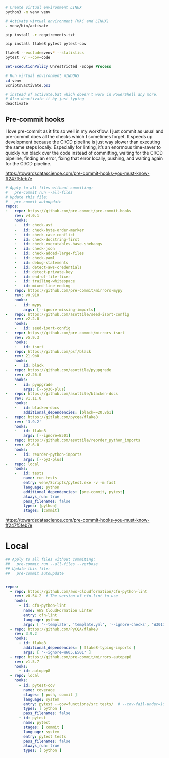 ```bash
# Create virtual environment LINUX
python3 -m venv venv

# Activate virtual environment (MAC and LINUX)
. venv/bin/activate

pip install -r requirements.txt

pip install flake8 pytest pytest-cov

flake8 --exclude=venv* --statistics
pytest -v --cov=code
```

```powershell 
Set-ExecutionPolicy Unrestricted -Scope Process

# Run virtual environment WINDOWS
cd venv
Scripts\activate.ps1

# instead of activate.bat which doesn't work in PowerShell any more.
# Also deactivate it by just typing
deactivate

```



## Pre-commit hooks
I love pre-commit as it fits so well in my workflow. I just commit as usual and pre-commit does all the checks which I sometimes forget. It speeds up development because the CI/CD pipeline is just way slower than executing the same steps locally. Especially for linting, it’s an enormous time-saver to quickly run black over the code instead of committing, waiting for the CI/CD pipeline, finding an error, fixing that error locally, pushing, and waiting again for the CI/CD pipeline.

https://towardsdatascience.com/pre-commit-hooks-you-must-know-ff247f5feb7e

```yaml
# Apply to all files without commiting:
#   pre-commit run --all-files
# Update this file:
#   pre-commit autoupdate
repos:
-   repo: https://github.com/pre-commit/pre-commit-hooks
    rev: v4.0.1
    hooks:
    -   id: check-ast
    -   id: check-byte-order-marker
    -   id: check-case-conflict
    -   id: check-docstring-first
    -   id: check-executables-have-shebangs
    -   id: check-json
    -   id: check-added-large-files
    -   id: check-yaml
    -   id: debug-statements
    -   id: detect-aws-credentials
    -   id: detect-private-key
    -   id: end-of-file-fixer
    -   id: trailing-whitespace
    -   id: mixed-line-ending
-   repo: https://github.com/pre-commit/mirrors-mypy
    rev: v0.910
    hooks:
    -   id: mypy
        args: [--ignore-missing-imports]
-   repo: https://github.com/asottile/seed-isort-config
    rev: v2.2.0
    hooks:
    -   id: seed-isort-config
-   repo: https://github.com/pre-commit/mirrors-isort
    rev: v5.9.3
    hooks:
    -   id: isort
-   repo: https://github.com/psf/black
    rev: 21.9b0
    hooks:
    -   id: black
-   repo: https://github.com/asottile/pyupgrade
    rev: v2.26.0
    hooks:
    -   id: pyupgrade
        args: [--py36-plus]
-   repo: https://github.com/asottile/blacken-docs
    rev: v1.11.0
    hooks:
    -   id: blacken-docs
        additional_dependencies: [black==20.8b1]
-   repo: https://gitlab.com/pycqa/flake8
    rev: '3.9.2'
    hooks:
    -   id: flake8
        args: [--ignore=E501]
-   repo: https://github.com/asottile/reorder_python_imports
    rev: v2.6.0
    hooks:
    -   id: reorder-python-imports
        args: [--py3-plus]
-   repo: local
    hooks:
    -   id: tests
        name: run tests
        entry: venv/Scripts/pytest.exe -v -m fast
        language: python
        additional_dependencies: [pre-commit, pytest]
        always_run: true
        pass_filenames: false
        types: [python]
        stages: [commit]

```

https://towardsdatascience.com/pre-commit-hooks-you-must-know-ff247f5feb7e

# Local 
```yaml
## Apply to all files without commiting:
##   pre-commit run --all-files --verbose
## Update this file:
##   pre-commit autoupdate


repos:
  - repo: https://github.com/aws-cloudformation/cfn-python-lint
    rev: v0.54.2  # The version of cfn-lint to use
    hooks:
      - id: cfn-python-lint
        name: AWS CloudFormation Linter
        entry: cfn-lint
        language: python
        args: [ '--template', 'template.yml', '--ignore-checks', 'W3011,W2001,W7001' ]
  - repo: https://github.com/PyCQA/flake8
    rev: 3.9.2
    hooks:
      - id: flake8
        additional_dependencies: [ flake8-typing-imports ]
        args: [ '--ignore=W605,E501' ]
  - repo: https://github.com/pre-commit/mirrors-autopep8
    rev: v1.5.7
    hooks:
      - id: autopep8
  - repo: local
    hooks:
      - id: pytest-cov
        name: coverage
        stages: [ push, commit ]
        language: system
        entry: pytest --cov=functions/src tests/  # --cov-fail-under=10
        types: [ python ]
        pass_filenames: false
      - id: pytest
        name: pytest
        stages: [ commit ]
        language: system
        entry: pytest tests
        pass_filenames: false
        always_run: true
        types: [ python ]
        
 ```
 
 
